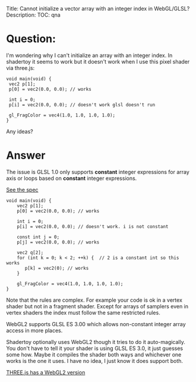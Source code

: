 Title: Cannot initialize a vector array with an integer index in WebGL/GLSL?
Description:
TOC: qna

# Question:

I'm wondering why I can't initialize an array with an integer index. In shadertoy it seems to work but it doesn't work when I use this pixel shader via three.js:

    void main(void) {
     vec2 p[1];
     p[0] = vec2(0.0, 0.0); // works

     int i = 0;
     p[i] = vec2(0.0, 0.0); // doesn't work glsl doesn't run

     gl_FragColor = vec4(1.0, 1.0, 1.0, 1.0);
    }

Any ideas?

# Answer

The issue is GLSL 1.0 only supports **constant** integer expressions for array axis or loops based on **constant** integer expressions.

[See the spec](https://www.khronos.org/registry/OpenGL/specs/es/2.0/GLSL_ES_Specification_1.00.pdf#page=115)

```
void main(void) {
    vec2 p[1];
    p[0] = vec2(0.0, 0.0); // works

    int i = 0;
    p[i] = vec2(0.0, 0.0); // doesn't work. i is not constant

    const int j = 0;
    p[j] = vec2(0.0, 0.0); // works

    vec2 q[2];
    for (int k = 0; k < 2; ++k) {  // 2 is a constant int so this works
       p[k] = vec2(0); // works
    }

    gl_FragColor = vec4(1.0, 1.0, 1.0, 1.0);
}
```

Note that the rules are complex. For example your code is ok in a vertex shader but not in a fragment shader. Except for arrays of samplers even in vertex shaders the index must follow the same restricted rules.

WebGL2 supports GLSL ES 3.00 which allows non-constant integer array access in more places.

Shadertoy optionally uses WebGL2 though it tries to do it auto-magically. You don't have to tell it your shader is using GLSL ES 3.0, it just guesses some how. Maybe it compiles the shader both ways and whichever one works is the one it uses. I have no idea, I just know it does support both. 

[THREE.js has a WebGL2 version](https://threejs.org/docs/#manual/en/introduction/How-to-use-WebGL2)
